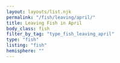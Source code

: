 ```yaml
---
layout: layouts/list.njk
permalink: "/fish/leaving/april/"
title: Leaving Fish in April
body_class: fish
filter_by_tag: "type_fish_leaving_april"
type: "fish"
listing: "fish"
hemisphere: ""
---
```

